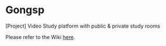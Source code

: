 # Gongsp
[Project] Video Study platform with public &amp; private study rooms

Please refer to the Wiki [here](https://github.com/minchae9/Gongsp/wiki).
